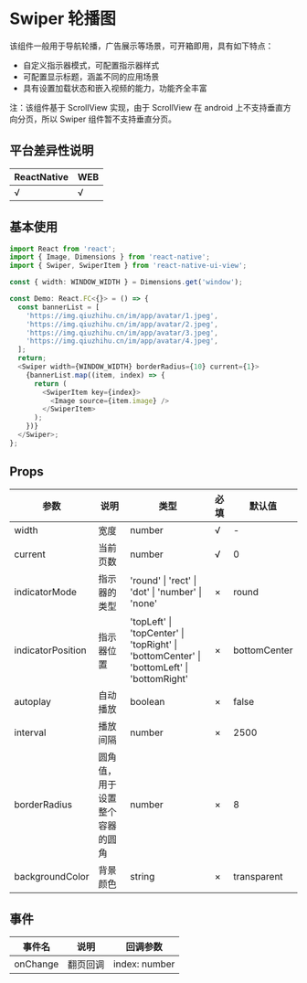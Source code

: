 # Swiper 轮播图

该组件一般用于导航轮播，广告展示等场景，可开箱即用，具有如下特点：

- 自定义指示器模式，可配置指示器样式
- 可配置显示标题，涵盖不同的应用场景
- 具有设置加载状态和嵌入视频的能力，功能齐全丰富

注：该组件基于 ScrollView 实现，由于 ScrollView 在 android 上不支持垂直方向分页，所以 Swiper 组件暂不支持垂直分页。

## 平台差异性说明

| ReactNative | WEB |
| ----------- | --- |
| √           | √   |

## 基本使用

```typescript
import React from 'react';
import { Image, Dimensions } from 'react-native';
import { Swiper, SwiperItem } from 'react-native-ui-view';

const { width: WINDOW_WIDTH } = Dimensions.get('window');

const Demo: React.FC<{}> = () => {
  const bannerList = [
    'https://img.qiuzhihu.cn/im/app/avatar/1.jpeg',
    'https://img.qiuzhihu.cn/im/app/avatar/2.jpeg',
    'https://img.qiuzhihu.cn/im/app/avatar/3.jpeg',
    'https://img.qiuzhihu.cn/im/app/avatar/4.jpeg',
  ];
  return;
  <Swiper width={WINDOW_WIDTH} borderRadius={10} current={1}>
    {bannerList.map((item, index) => {
      return (
        <SwiperItem key={index}>
          <Image source={item.image} />
        </SwiperItem>
      );
    })}
  </Swiper>;
};
```

## Props

| 参数              | 说明                           | 类型                                                                                      | 必填 | 默认值       |
| ----------------- | ------------------------------ | ----------------------------------------------------------------------------------------- | ---- | ------------ |
| width             | 宽度                           | number                                                                                    | √    | -            |
| current           | 当前页数                       | number                                                                                    | √    | 0            |
| indicatorMode     | 指示器的类型                   | 'round' \| 'rect' \| 'dot' \| 'number' \| 'none'                                          | ×    | round        |
| indicatorPosition | 指示器位置                     | 'topLeft' \| 'topCenter' \| 'topRight' \| 'bottomCenter' \| 'bottomLeft' \| 'bottomRight' | ×    | bottomCenter |
| autoplay          | 自动播放                       | boolean                                                                                   | ×    | false        |
| interval          | 播放间隔                       | number                                                                                    | ×    | 2500         |
| borderRadius      | 圆角值，用于设置整个容器的圆角 | number                                                                                    | ×    | 8            |
| backgroundColor   | 背景颜色                       | string                                                                                    | ×    | transparent  |

## 事件

| 事件名   | 说明     | 回调参数      |
| -------- | -------- | ------------- |
| onChange | 翻页回调 | index: number |
